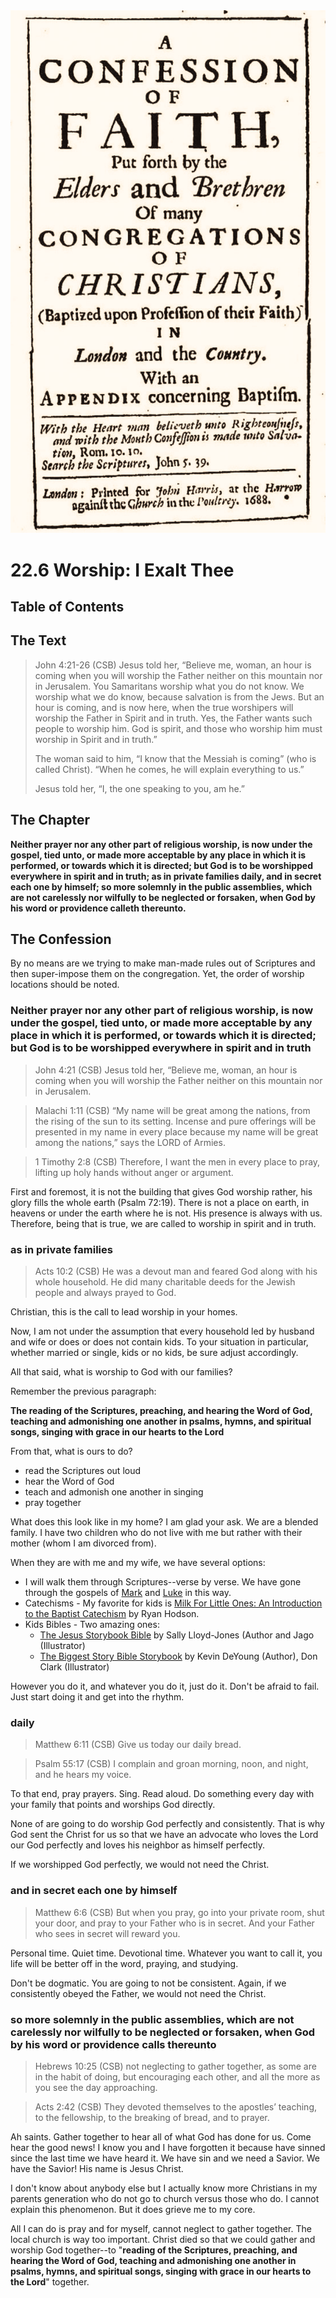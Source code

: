 <img class="intro-right" src="art-1689.png">

# 22.6 Worship: I Exalt Thee

## Table of Contents

<!-- toc -->

## The Text

>John 4:21-26 (CSB) Jesus told her, “Believe me, woman, an hour is coming when you will worship the Father neither on this mountain nor in Jerusalem. You Samaritans worship what you do not know. We worship what we do know, because salvation is from the Jews. But an hour is coming, and is now here, when the true worshipers will worship the Father in Spirit and in truth. Yes, the Father wants such people to worship him. God is spirit, and those who worship him must worship in Spirit and in truth.”
>
>The woman said to him, “I know that the Messiah is coming” (who is called Christ). “When he comes, he will explain everything to us.”
>
>Jesus told her, “I, the one speaking to you, am he.”

## The Chapter

**Neither prayer nor any other part of religious worship, is now under the gospel, tied unto, or made more acceptable by any place in which it is performed, or towards which it is directed; but God is to be worshipped everywhere in spirit and in truth; as in private families daily, and in secret each one by himself; so more solemnly in the public assemblies, which are not carelessly nor wilfully to be neglected or forsaken, when God by his word or providence calleth thereunto.**

## The Confession

By no means are we trying to make man-made rules out of Scriptures and then super-impose them on the congregation. Yet, the order of worship locations should be noted.

### Neither prayer nor any other part of religious worship, is now under the gospel, tied unto, or made more acceptable by any place in which it is performed, or towards which it is directed; but God is to be worshipped everywhere in spirit and in truth

>John 4:21 (CSB) Jesus told her, “Believe me, woman, an hour is coming when you will worship the Father neither on this mountain nor in Jerusalem.

>Malachi 1:11 (CSB) “My name will be great among the nations, from the rising of the sun to its setting. Incense and pure offerings will be presented in my name in every place because my name will be great among the nations,” says the LORD of Armies.

>1 Timothy 2:8 (CSB) Therefore, I want the men in every place to pray, lifting up holy hands without anger or argument.

First and foremost, it is not the building that gives God worship rather, his glory fills the whole earth (Psalm 72:19). There is not a place on earth, in heavens or under the earth where he is not. His presence is always with us. Therefore, being that is true, we are called to worship in spirit and in truth.

### as in private families

>Acts 10:2 (CSB) He was a devout man and feared God along with his whole household. He did many charitable deeds for the Jewish people and always prayed to God.

Christian, this is the call to lead worship in your homes.

Now, I am not under the assumption that every household led by husband and wife or does or does not contain kids. To your situation in particular, whether married or single, kids or no kids, be sure adjust accordingly.

All that said, what is worship to God with our families?

Remember the previous paragraph:

**The reading of the Scriptures, preaching, and hearing the Word of God, teaching and admonishing one another in psalms, hymns, and spiritual songs, singing with grace in our hearts to the Lord**

From that, what is ours to do?

- read the Scriptures out loud
- hear the Word of God
- teach and admonish one another in singing
- pray together

What does this look like in my home? I am glad your ask. We are a blended family. I have two children who do not live with me but rather with their mother (whom I am divorced from). 

When they are with me and my wife, we have several options:

- I will walk them through Scriptures--verse by verse. We have gone through the gospels of [Mark](../mark/index.md) and [Luke](../luke/index.md) in this way.
- Catechisms - My favorite for kids is [Milk For Little Ones: An Introduction to the Baptist Catechism](https://brokenwharfe.com/product/milk-for-little-ones/) by Ryan Hodson.
- Kids Bibles - Two amazing ones:
  - [The Jesus Storybook Bible](https://www.amazon.com/Jesus-Storybook-Bible-Every-Whispers/dp/0310708257?crid=2OMGIDKMW9Y5P&dib=eyJ2IjoiMSJ9.rY0TRohuMw4fBMTanOgLi6WmmDv8N_VzcE8ngss7Lhxqr-Ko7cT7SwYBz0K2wkTnr3-v_qjK2jZcUwRAnBFIBAEAJjvROoNZFnREsqqBHNt5M5UXQBj3pG7KJtW1ncNZekmharG22LLmu7ESbK-219Q7_qAltfa1fqM952JDB6IBvgRenVLNVI7lwQvDA2z1OIj2w3gMFfBotuMFW-Kyujz7fkMvqBjjrtLszYcUdng._T0D2vJ1ZKfPeMk6zRGdgqVwKo_tmajtULR0_HthEvY&dib_tag=se&keywords=jesus+storybook+bible&qid=1712621703&sprefix=Jesus+stor,aps,92&sr=8-1) by Sally Lloyd-Jones (Author and Jago (Illustrator)
  - [The Biggest Story Bible Storybook](https://www.amazon.com/gp/product/1433557371) by Kevin DeYoung (Author), Don Clark (Illustrator)

However you do it, and whatever you do it, just do it. Don't be afraid to fail. Just start doing it and get into the rhythm.

### daily

>Matthew 6:11 (CSB) Give us today our daily bread.

>Psalm 55:17 (CSB) I complain and groan morning, noon, and night, and he hears my voice.

To that end, pray prayers. Sing. Read aloud. Do something every day with your family that points and worships God directly.

None of are going to do worship God perfectly and consistently. That is why God sent the Christ for us so that we have an advocate who loves the Lord our God perfectly and loves his neighbor as himself perfectly. 

If we worshipped God perfectly, we would not need the Christ.

### and in secret each one by himself

>Matthew 6:6 (CSB) But when you pray, go into your private room, shut your door, and pray to your Father who is in secret. And your Father who sees in secret will reward you.

Personal time. Quiet time. Devotional time. Whatever you want to call it, you life will be better off in the word, praying, and studying.

Don't be dogmatic. You are going to not be consistent. Again, if we consistently obeyed the Father, we would not need the Christ.

### so more solemnly in the public assemblies, which are not carelessly nor wilfully to be neglected or forsaken, when God by his word or providence calls thereunto

>Hebrews 10:25 (CSB) not neglecting to gather together, as some are in the habit of doing, but encouraging each other, and all the more as you see the day approaching.

>Acts 2:42 (CSB) They devoted themselves to the apostles’ teaching, to the fellowship, to the breaking of bread, and to prayer.

Ah saints. Gather together to hear all of what God has done for us. Come hear the good news! I know you and I have forgotten it because have sinned since the last time we have heard it. We have sin and we need a Savior. We have the Savior! His name is Jesus Christ.

I don't know about anybody else but I actually know more Christians in my parents generation who do not go to church versus those who do. I cannot explain this phenomenon. But it does grieve me to my core.

All I can do is pray and for myself, cannot neglect to gather together. The local church is way too important. Christ died so that we could gather and worship God together--to "**reading of the Scriptures, preaching, and hearing the Word of God, teaching and admonishing one another in psalms, hymns, and spiritual songs, singing with grace in our hearts to the Lord**" together.
